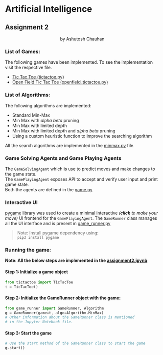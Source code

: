 # Artificial Intelligence
## Assignment 2
<div style="text-align: center;"> by Ashutosh Chauhan</div>

### List of Games:
The following games have been implemented. To see the implementation
visit the respective file.
* [Tic Tac Toe (tictactoe.py)](tictactoe.py) 
* [Open Field Tic Tac Toe (openfield_tictactoe.py)](openfield_tictactoe.py)

### List of Algorithms:
The following algorithms are implemented:
* Standard Min-Max
* Min Max with *alpha* *beta* pruning
* Min Max with limited depth
* Min Max with limited depth and *alpha* *beta* pruning
* Using a custom heuristic function to improve the searching algorithm

All the search algorithms are implemented in the [minmax.py](minmax.py) file.

### Game Solving Agents and Game Playing Agents
The `GameSolvingAgent` which is use to predict
moves and make changes to the game state.  
The `GamePlayingAgent` exposes API to accept
and verify user input and print game state.  
Both the agents are defined in the [game.py](game.py)

### Interactive UI
[pygame](https://pypi.org/project/pygame) library was used to create a
minimal interactive *(**click** to make your move)* UI frontend for the 
`GamePlayingAgent`. The `GameRunner` class manages all the UI interface 
and is present in [game_runner.py](game_runner.py)

> Note: Install pygame dependency using:  
> ```pip3 install pygame```

### Running the game:
**Note: All the below steps are implemented in the [assignment2.ipynb](assignment2.ipynb)**

#### Step 1: Initialize a game object
```python
from tictactoe import TicTacToe
t = TicTacToe()
```

#### Step 2: Initialize the GameRunner object with the game:
```python
from game_runner import GameRunner, Algorithm
g = GameRunner(game=t, algo=Algorithm.MinMax)
# Other information about the GameRunner class is mentioned
# in the Jupyter Notebook file.
```

#### Step 3: Start the game
```python
# Use the start method of the GameRunner class to start the game
g.start()
```


